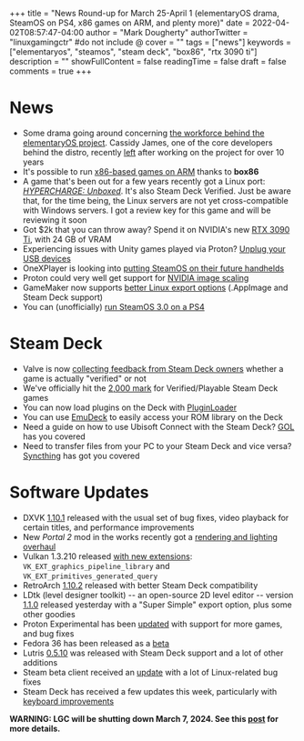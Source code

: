 +++
title = "News Round-up for March 25-April 1 (elementaryOS drama, SteamOS on PS4, x86 games on ARM, and plenty more)"
date = 2022-04-02T08:57:47-04:00
author = "Mark Dougherty"
authorTwitter = "linuxgamingctr" #do not include @
cover = ""
tags = ["news"]
keywords = ["elementaryos", "steamos", "steam deck", "box86", "rtx 3090 ti"]
description = ""
showFullContent = false
readingTime = false
draft = false
comments = true
+++
# News
- Some drama going around concerning [the workforce behind the elementaryOS project](https://lunduke.substack.com/p/elementary-os-is-imploding?s=r). Cassidy James, one of the core developers behind the distro, recently [left](https://cassidyjames.com/blog/farewell-elementary/) after working on the project for over 10 years
- It's possible to run [x86-based games on ARM](https://boilingsteam.com/you-can-now-run-steam-games-with-proton-on-an-arm-pc-thanks-to-progress-made-on-box86/) thanks to **box86**
- A game that's been out for a few years recently got a Linux port: [*HYPERCHARGE: Unboxed*](https://store.steampowered.com/news/app/523660/view/3103549965094202866). It's also Steam Deck Verified. Just be aware that, for the time being, the Linux servers are not yet cross-compatible with Windows servers. I got a review key for this game and will be reviewing it soon
- Got $2k that you can throw away? Spend it on NVIDIA's new [RTX 3090 Ti](https://www.nvidia.com/en-us/geforce/news/geforce-rtx-3090-ti-out-now/), with 24 GB of VRAM
- Experiencing issues with Unity games played via Proton? [Unplug your USB devices](https://www.gamingonlinux.com/2022/03/unity-games-crashing-with-proton-on-linux-or-steam-deck-check-your-usb-devices/)
- OneXPlayer is looking into [putting SteamOS on their future handhelds](https://www.wepc.com/news/onexplayer-interview/)
- Proton could very well get support for [NVIDIA image scaling](https://github.com/ValveSoftware/wine/pull/141)
- GameMaker now supports [better Linux export options](https://www.yoyogames.com/en/blog/release-2022-3) (.AppImage and Steam Deck support)
- You can (unofficially) [run SteamOS 3.0 on a PS4](https://wololo.net/2022/03/28/release-steamos-3-0-for-ps4-unofficial/)

# Steam Deck
- Valve is now [collecting feedback from Steam Deck owners](https://linuxgamingcentral.com/posts/should_valve_slow_down_verification_process/) whether a game is actually "verified" or not
- We've officially hit the [2,000 mark](https://www.gamingonlinux.com/2022/04/2000-titles-officially-hit-for-steam-deck-as-verified-or-playable/) for Verified/Playable Steam Deck games
- You can now load plugins on the Deck with [PluginLoader](https://github.com/SteamDeckHomebrew/PluginLoader)
- You can use [EmuDeck](https://www.emudeck.com/) to easily access your ROM library on the Deck
- Need a guide on how to use Ubisoft Connect with the Steam Deck? [GOL](https://www.gamingonlinux.com/2022/03/ubisoft-connect-on-steam-deck-guide-with-sd-card-access/) has you covered
- Need to transfer files from your PC to your Steam Deck and vice versa? [Syncthing](https://www.gamingonlinux.com/2022/03/syncthing-is-a-great-way-to-transfer-files-from-pc-to-steam-deck/) has got you covered

# Software Updates
- DXVK [1.10.1](https://linuxgamingcentral.com/posts/dxvk_1.10.1/) released with the usual set of bug fixes, video playback for certain titles, and performance improvements
- New *Portal 2* mod in the works recently got a [rendering and lighting overhaul](https://linuxgamingcentral.com/posts/portal_2_desolation/)
- Vulkan 1.3.210 released [with new extensions](https://www.gamingonlinux.com/2022/03/vulkan-api-13210-out-with-new-extensions-new-nvidia-beta-driver-ready/): `VK_EXT_graphics_pipeline_library` and `VK_EXT_primitives_generated_query`
- RetroArch [1.10.2](https://store.steampowered.com/news/app/1118310/view/3101298165296698017) released with better Steam Deck compatibility
- LDtk (level designer toolkit) -- an open-source 2D level editor -- version [1.1.0](https://github.com/deepnight/ldtk/releases/tag/v1.1.0) released yesterday with a "Super Simple" export option, plus some other goodies
- Proton Experimental has been [updated](https://github.com/ValveSoftware/Proton/wiki/Changelog) with support for more games, and bug fixes
- Fedora 36 has been released as a [beta](https://fedoramagazine.org/announcing-fedora-36-beta/)
- Lutris [0.5.10](https://github.com/lutris/lutris/releases/tag/v0.5.10) was released with Steam Deck support and a lot of other additions
- Steam beta client received an [update](https://steamcommunity.com/groups/SteamClientBeta/announcements/detail/3189118991320514548) with a lot of Linux-related bug fixes
- Steam Deck has received a few updates this week, particularly with [keyboard improvements](https://store.steampowered.com/news/app/1675200/view/3215014689179840548)

**WARNING: LGC will be shutting down March 7, 2024. See this [post](https://linuxgamingcentral.com/posts/the-end-of-lgc/) for more details.**
